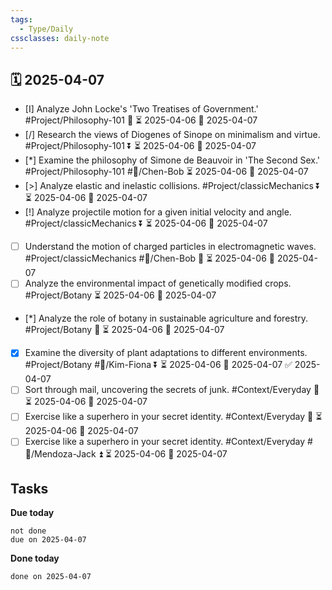 ```yaml
---
tags:
  - Type/Daily
cssclasses: daily-note
---
```


## 🗓️ 2025-04-07

- [I] Analyze John Locke's 'Two Treatises of Government.' #Project/Philosophy-101 🔺 ⏳ 2025-04-06 📅 2025-04-07
- [/] Research the views of Diogenes of Sinope on minimalism and virtue. #Project/Philosophy-101 ⏬ ⏳ 2025-04-06 📅 2025-04-07
- [*] Examine the philosophy of Simone de Beauvoir in 'The Second Sex.' #Project/Philosophy-101 #👤/Chen-Bob ⏳ 2025-04-06 📅 2025-04-07
- [>] Analyze elastic and inelastic collisions. #Project/classicMechanics ⏬ ⏳ 2025-04-06 📅 2025-04-07
- [!] Analyze projectile motion for a given initial velocity and angle. #Project/classicMechanics ⏬ ⏳ 2025-04-06 📅 2025-04-07
- [ ] Understand the motion of charged particles in electromagnetic waves. #Project/classicMechanics #👤/Chen-Bob 🔼 ⏳ 2025-04-06 📅 2025-04-07
- [ ] Analyze the environmental impact of genetically modified crops. #Project/Botany ⏳ 2025-04-06 📅 2025-04-07
- [*] Analyze the role of botany in sustainable agriculture and forestry. #Project/Botany 🔼 ⏳ 2025-04-06 📅 2025-04-07
- [x] Examine the diversity of plant adaptations to different environments. #Project/Botany #👤/Kim-Fiona ⏬ ⏳ 2025-04-06 📅 2025-04-07 ✅ 2025-04-07
- [ ] Sort through mail, uncovering the secrets of junk. #Context/Everyday 🔺 ⏳ 2025-04-06 📅 2025-04-07
- [ ] Exercise like a superhero in your secret identity. #Context/Everyday 🔺 ⏳ 2025-04-06 📅 2025-04-07
- [ ] Exercise like a superhero in your secret identity. #Context/Everyday #👤/Mendoza-Jack ⏫ ⏳ 2025-04-06 📅 2025-04-07

## Tasks

**Due today**

```tasks
not done
due on 2025-04-07
```

**Done today**

```tasks
done on 2025-04-07
```
            